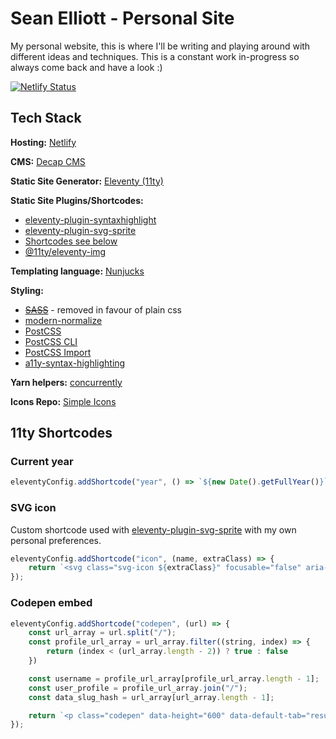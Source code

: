 
# Sean Elliott - Personal Site 

My personal website, this is where I'll be writing and playing around with different ideas and techniques.
This is a constant work in-progress so always come back and have a look :)

[![Netlify Status](https://api.netlify.com/api/v1/badges/a2eeef8b-30c1-4430-8bfd-037c6b5a1930/deploy-status)](https://app.netlify.com/sites/graceful-jelly-7ecb2e/deploys)

## Tech Stack

**Hosting:** [Netlify](https://www.netlify.com/)

**CMS:** [Decap CMS](https://decapcms.org/)

**Static Site Generator:** [Eleventy (11ty)](https://11ty.dev/)

**Static Site Plugins/Shortcodes:**

- [eleventy-plugin-syntaxhighlight](https://github.com/11ty/eleventy-plugin-syntaxhighlight)
- [eleventy-plugin-svg-sprite](https://github.com/patrickxchong/eleventy-plugin-svg-sprite)
- [Shortcodes see below](](#11ty-shortcodes))
- [@11ty/eleventy-img](https://www.11ty.dev/docs/plugins/image/)

**Templating language:** [Nunjucks](https://mozilla.github.io/nunjucks/)

**Styling:**

- [~~SASS~~](https://sass-lang.com/) - removed in favour of plain css
- [modern-normalize](https://github.com/sindresorhus/modern-normalize)
- [PostCSS](https://postcss.org/)
- [PostCSS CLI](https://github.com/postcss/postcss-cli)
- [PostCSS Import](https://github.com/postcss/postcss-import)
- [a11y-syntax-highlighting](https://github.com/ericwbailey/a11y-syntax-highlighting)

**Yarn helpers:** [concurrently](https://github.com/open-cli-tools/concurrently)

**Icons Repo:** [Simple Icons](https://simpleicons.org/)


## 11ty Shortcodes

### Current year

```javascript
eleventyConfig.addShortcode("year", () => `${new Date().getFullYear()}`);
```

### SVG icon

Custom shortcode used with [eleventy-plugin-svg-sprite](https://github.com/patrickxchong/eleventy-plugin-svg-sprite) with my own personal preferences.

```javascript
eleventyConfig.addShortcode("icon", (name, extraClass) => {
    return `<svg class="svg-icon ${extraClass}" focusable="false" aria-hidden="true"><use xlink:href="#svg-${name}"></use></svg>`;
});
```
### Codepen embed

```javascript
eleventyConfig.addShortcode("codepen", (url) => {
    const url_array = url.split("/");
    const profile_url_array = url_array.filter((string, index) => {
        return (index < (url_array.length - 2)) ? true : false
    })

    const username = profile_url_array[profile_url_array.length - 1];
    const user_profile = profile_url_array.join("/");
    const data_slug_hash = url_array[url_array.length - 1];

    return `<p class="codepen" data-height="600" data-default-tab="result" data-slug-hash="${data_slug_hash}" data-user="${username}" style="height: 571px; box-sizing: border-box; display: flex; align-items: center; justify-content: center; border: 2px solid; margin: 1em 0; padding: 1em;"><span><a href="${url}">See the pen</a> (<a href="${user_profile}">@${username}</a>) on <a href="https://codepen.io">CodePen</a>.</span></p><script async src="https://cpwebassets.codepen.io/assets/embed/ei.js"></script>`;
});
```
